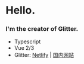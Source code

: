 # Hello.

### I'm the creator of Glitter.

- Typescript
- Vue 2/3
- Glitter: [Netlify](https://glitter-work.netlify.app/) | [国内网站](https://glitter-5g2wqb7gd1e49cc0-1259330986.ap-shanghai.app.tcloudbase.com/)
